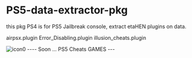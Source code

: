 # PS5-data-extractor-pkg

 this pkg PS4 is for PS5 Jailbreak console, extract etaHEN plugins on data.

 airpsx.plugin
 Error_Disabling.plugin
 illusion_cheats.plugin

 ![icon0](https://github.com/user-attachments/assets/f76b5e05-d3f3-4c68-82d0-18442e7fff6b)
 ---- Soon ... PS5 Cheats GAMES ---


